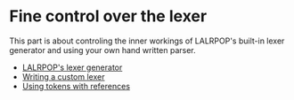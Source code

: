 # Fine control over the lexer

This part is about controling the inner workings of LALRPOP's built-in lexer generator and using your own hand written parser.

- [LALRPOP's lexer generator](001_lexer_gen.md)
- [Writing a custom lexer](002_writing_custom_lexer.md)
- [Using tokens with references](003_token_references.md)
